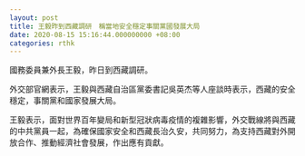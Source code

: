 ```yaml
---
layout: post
title: 王毅昨到西藏調研　稱當地安全穩定事關黨國發展大局
date: 2020-08-15 15:16:44.000000000 +08:00
categories: rthk
---
```


國務委員兼外長王毅，昨日到西藏調研。

外交部官網表示，王毅與西藏自治區黨委書記吳英杰等人座談時表示，西藏的安全穩定，事關黨和國家發展大局。

王毅表示，面對世界百年變局和新型冠狀病毒疫情的複雜影響，外交戰線將與西藏的中共黨員一起，為確保國家安全和西藏長治久安，共同努力，為支持西藏對外開放合作、推動經濟社會發展，作出應有貢獻。
